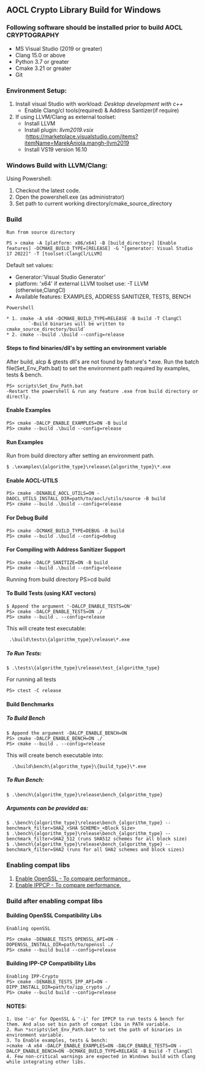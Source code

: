 ## AOCL Crypto Library Build for Windows
<!-- FIXME: use "\" instead of "/" -->
### Following software should be installed prior to build AOCL CRYPTOGRAPHY

- MS Visual Studio (2019 or greater)
- Clang 15.0 or above
- Python 3.7 or greater
- Cmake 3.21 or greater
- Git

### Environment Setup:

1. Install visual Studio with workload: *Desktop development with c++*
	- Enable Clang/cl tools(required) & Address Santizer(if require)
2. If using LLVM/Clang as external toolset:
	- Install LLVM
	- Install plugin: *llvm2019.vsix* :https://marketplace.visualstudio.com/items?itemName=MarekAniola.mangh-llvm2019
	- Install VS19 version 16.10	

### Windows Build with LLVM/Clang:

Using Powershell:

1. Checkout the latest code.
2. Open the powershell.exe (as administrator)
3. Set path to current working directory/cmake_source_directory

### Build

`Run from source directory`
```
PS > cmake -A [platform: x86/x64] -B [build_directory] [Enable features] -DCMAKE_BUILD_TYPE=[RELEASE] -G "[generator: Visual Studio 17 2022]" -T [toolset:ClangCl/LLVM]
```
Default set values: 
- Generator:'Visual Studio Generator'
- platform: 'x64' if external LLVM toolset use: -T LLVM (otherwise,ClangCl)
- Available features: EXAMPLES, ADDRESS SANITIZER, TESTS, BENCH

`Powershell`
```
* 1. cmake -A x64 -DCMAKE_BUILD_TYPE=RELEASE -B build -T ClangCl
		`-Build binaries will be written to cmake_source_directory/build`
* 2. cmake --build .\build --config=release
```


#### Steps to find binaries/dll's by setting an environment variable

After build, alcp & gtests dll's are not found by feature's *.exe.
Run the batch file(Set_Env_Path.bat) to set the environment path required by examples, tests & bench.
```
PS> scripts\Set_Env_Path.bat
-Restart the powershell & run any feature .exe from build directory or directly.
```


#### Enable Examples

```
PS> cmake -DALCP_ENABLE_EXAMPLES=ON -B build 
PS> cmake --build .\build --config=release
```
#### Run Examples
Run from build directory after setting an environment path.
```
$ .\examples\{algorithm_type}\release\{algorithm_type}\*.exe
```


#### Enable AOCL-UTILS
```
PS> cmake -DENABLE_AOCL_UTILS=ON -DAOCL_UTILS_INSTALL_DIR=path/to/aocl/utils/source -B build
PS> cmake --build .\build --config=release
```


#### For Debug Build

```
PS> cmake -DCMAKE_BUILD_TYPE=DEBUG -B build
PS> cmake --build .\build --config=debug
```

#### For Compiling with Address Sanitizer Support

```
PS> cmake -DALCP_SANITIZE=ON -B build
PS> cmake --build .\build --config=release
```

 Running from build directory
PS>cd build

#### To Build Tests (using KAT vectors)
```
$ Append the argument '-DALCP_ENABLE_TESTS=ON'
PS> cmake -DALCP_ENABLE_TESTS=ON ./
PS> cmake --build . --config=release
```
 This will create test executable:
```
 .\build\tests\{algorithm_type}\release\*.exe
```
##### To Run Tests:
 ``` PS
 $ .\tests\{algorithm_type}\release\test_{algorithm_type}
 ```
 For running all tests
```
PS> ctest -C release
```

#### Build Benchmarks

##### To Build Bench

```
$ Append the argument -DALCP_ENABLE_BENCH=ON
PS> cmake -DALCP_ENABLE_BENCH=ON ./
PS> cmake --build . --config=release

```
  This will create bench executable into:
```
  .\build\bench\{algorithm_type}\{build_type}\*.exe
```
##### To Run Bench:

```
$ .\bench\{algorithm_type}\release\bench_{algorithm_type}

```
##### Arguments can be provided as:

``` PS
$ .\bench\{algorithm_type}\release\bench_{algorithm_type} --benchmark_filter=SHA2_<SHA SCHEME>_<Block Size>
$ .\bench\{algorithm_type}\release\bench_{algorithm_type} --benchmark_filter=SHA2_512 (runs SHA512 schemes for all block size)
$ .\bench\{algorithm_type}\release\bench_{algorithm_type} --benchmark_filter=SHA2 (runs for all SHA2 schemes and block sizes)
```

### Enabling compat libs

1. [Enable OpenSSL - To compare performance .](#building-openssl-compatibility-libs)
2. [Enable IPPCP - To compare performance.](#building-ipp-cp-compatibility-libs)

### Build after enabling compat libs

#### Building OpenSSL Compatibility Libs

```
Enabling openSSL

PS> cmake -DENABLE_TESTS_OPENSSL_API=ON -DOPENSSL_INSTALL_DIR=path/to/openssl ./
PS> cmake --build build --config=release
```

#### Building IPP-CP Compatibility Libs

```
Enabling IPP-Crypto
PS> cmake -DENABLE_TESTS_IPP_API=ON -DIPP_INSTALL_DIR=path/to/ipp_crypto ./
PS> cmake --build build --config=release
```

#### NOTES:
```
1. Use '-o' for OpenSSL & '-i' for IPPCP to run tests & bench for them. And also set bin path of compat libs in PATH variable.
2. Run *scripts\Set_Env_Path.bat* to set the path of binaries in environment variable.
3. To Enable examples, tests & bench:
>cmake -A x64 -DALCP_ENABLE_EXAMPLES=ON -DALCP_ENABLE_TESTS=ON -DALCP_ENABLE_BENCH=ON -DCMAKE_BUILD_TYPE=RELEASE -B build -T ClangCl
4. Few non-critical warnings are expected in Windows build with Clang while integrating other libs.
```
